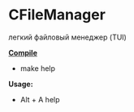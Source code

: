 # CFileManager

легкий файловый менеджер (TUI)



[**Compile**](Makefile)

- make help

**Usage:**

- Alt + A help  
